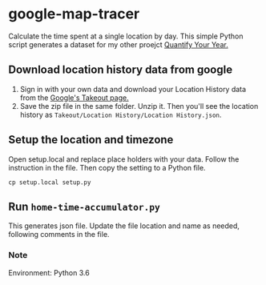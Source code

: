 # google-map-tracer
Calculate the time spent at a single location by day. This simple Python script generates a dataset for my other proejct [Quantify Your Year.](https://github.com/tanykim/quantify-your-year) 

## Download location history data from google
1. Sign in with your own data and download your Location History data from the [Google's Takeout page.](https://takeout.google.com/settings/takeout)
2. Save the zip file in the same folder. Unzip it. Then you'll see the location history as ```Takeout/Location History/Location History.json```.

## Setup the location and timezone
Open setup.local and replace place holders with your data. Follow the instruction in the file.
Then copy the setting to a Python file.

```
cp setup.local setup.py
```
 
 ## Run ```home-time-accumulator.py```
 
 This generates json file. Update the file location and name as needed, following comments in the file.
 
 ### Note
 Environment: Python 3.6